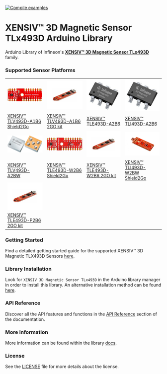 [![Compile examples](https://github.com/Infineon/arduino-xensiv-3d-magnetic-sensor-tlx493d/actions/workflows/compile_examples.yml/badge.svg)](https://github.com/Infineon/arduino-xensiv-3d-magnetic-sensor-tlx493d/actions/workflows/compile_examples.yml)

# XENSIV™ 3D Magnetic Sensor TLx493D Arduino Library

Arduino Library of Infineon's [**XENSIV™ 3D Magnetic Sensor TLx493D**](https://www.infineon.com/cms/en/product/sensor/magnetic-sensors/magnetic-position-sensors/3d-magnetics/) family.

### Supported Sensor Platforms

<table>
    <tr>
        <td><img src="docs/img/TLV493D_A1B6_2GO.jpg" width=200></td>
        <td><img src="docs/img/TLV493D_A1B6_MS2GO.png" width=200></td>
        <td><img src="docs/img/TLE493D_A2B6.jpg" width=200></td>
        <td><img src="docs/img/TLE493D_A2B6.jpg" width=200></td>
    </tr>
    <tr>
        <td style="test-align : center"><a href="https://www.infineon.com/cms/en/product/evaluation-boards/s2go_3d-sense_tlv493d/">XENSIV™ TLV493D-A1B6 Shield2Go</a></td>
        <td style="test-align : center"><a href="https://www.infineon.com/cms/en/product/evaluation-boards/tlv493d-a1b6-ms2go/">XENSIV™ TLV493D-A1B6 2GO kit</a></td>
        <td style="test-align : center"><a href="https://www.infineon.com/cms/en/product/sensor/magnetic-sensors/magnetic-position-sensors/3d-magnetics/tle493d-a2b6/">XENSIV™ TLE493D-A2B6</a></td>
        <td style="test-align : center"><a href="https://www.infineon.com/cms/en/product/sensor/magnetic-sensors/magnetic-position-sensors/3d-magnetics/tli493d-a2b6/">XENSIV™ TLI493D-A2B6</a></td>
    </tr>
    <tr>
        <td><img src="docs/img/TLV493D_A2BW.jpg" width=200></td>
        <td><img src="docs/img/TLE493D_W2B6_2GO.jpg" width=200></td>
        <td><img src="docs/img/TLV493D_A1B6_MS2GO.png" width=200></td>
        <td><img src="docs/img/TLI493D_W2BW_2GO.jpg" width=200></td>
    </tr>
    <tr>
        <td style="test-align : center"><a href="https://www.infineon.com/cms/en/product/sensor/magnetic-sensors/magnetic-position-sensors/3d-magnetics/tlv493d-a2bw/">XENSIV™ TLV493D-A2BW</a></td>
        <td style="test-align : center"><a href="https://www.infineon.com/cms/en/product/evaluation-boards/s2go_3d_tle493dw2b6-a0/">XENSIV™ TLE493D-W2B6 Shield2Go</a></td>
        <td style="test-align : center"><a href="https://www.infineon.com/cms/en/product/evaluation-boards/tle493d-w2b6-ms2go/">XENSIV™ TLE493D-W2B6 2GO kit</a></td>
        <td style="test-align : center"><a href="">XENSIV™ TLI493D-W2BW Shield2Go</a></td>
    </tr>
    <tr>
        <td><img src="docs/img/TLV493D_A1B6_MS2GO.png" width=200></td>
    </tr>
    <tr>
        <td style="test-align : center"><a href="">XENSIV™ TLE493D-P2B6 2GO kit</a></td>
    </tr>
</table>

### Getting Started

Find a detailed getting started guide for the supported XENSIV™ 3D Magnetic TLX493D Sensors [here](https://arduino-xensiv-3d-magnetic-sensor-tlx493d.readthedocs.io/en/latest/quickstart-guide.html).

### Library Installation

Look for `XENSIV 3D Magnetic Sensor TLx493D` in the Arduino library manager in order to install this library. An alternative installation method can be found [here](https://arduino-xensiv-3d-magnetic-sensor-tlx493d.readthedocs.io/en/latest/lib-install.html).

### API Reference

Discover all the API features and functions in the [API Reference](https://arduino-xensiv-3d-magnetic-sensor-tlx493d.readthedocs.io/en/latest/api-ref.html) section of the documentation.

### More Information

More information can be found within the library [docs](https://arduino-xensiv-3d-magnetic-sensor-tlx493d.readthedocs.io/en/latest/index.html).

### License

See the [LICENSE](LICENSE.md) file for more details about the license.
